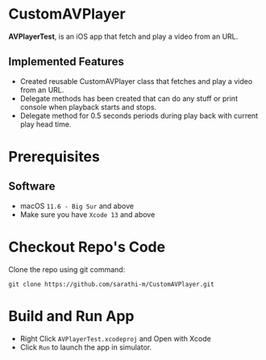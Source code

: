# CustomAVPlayer

**AVPlayerTest**, is an iOS app that fetch and play a video from an URL.

## Implemented Features
- Created reusable CustomAVPlayer class that fetches and play a video from an URL.
- Delegate methods has been created that can do any stuff or print console when playback starts and stops.
- Delegate method for 0.5 seconds periods during play back with current play head time.

# Prerequisites

## Software
- macOS `11.6 - Big Sur` and above
- Make sure you have `Xcode 13` and above

# Checkout Repo's Code
Clone the repo using git command:

```
git clone https://github.com/sarathi-m/CustomAVPlayer.git
```

# Build and Run App
*   Right Click `AVPlayerTest.xcodeproj` and Open with Xcode
*   Click `Run` to launch the app in simulator.
